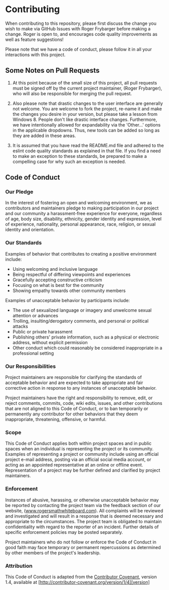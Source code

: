 # Contributing

When contributing to this repository, please first discuss the change you wish to make via GitHub Issues
with Roger Frybarger before making a change. Roger is open to, and encourages code quality improvements
as well as feature suggestions!

Please note that we have a code of conduct, please follow it in all your interactions with this project.

## Some Notes on Pull Requests

1. At this point because of the small size of this project, all pull requests must be signed off by the
   current project maintainer, (Roger Frybarger), who will also be responsible for merging the pull 
   request.
   
2. Also please note that drastic changes to the user interface are generally not welcome. You are welcome
   to fork the project, re-name it and make the changes you desire in your version, but please take a
   lesson from Windows 8. People don't like drastic interface changes. Furthermore, we have intentionally
   allowed for expandability via the 'Other...' options in the applicable dropdowns. Thus, new tools can
   be added so long as they are added in these areas.
   
3. It is assumed that you have read the README.md file and adhered to the eslint code quality standards
   as explained in that file. If you find a need to make an exception to these standards, be prepared to
   make a compelling case for why such an exception is needed.

## Code of Conduct

### Our Pledge

In the interest of fostering an open and welcoming environment, we as
contributors and maintainers pledge to making participation in our project and
our community a harassment-free experience for everyone, regardless of age, body
size, disability, ethnicity, gender identity and expression, level of experience,
nationality, personal appearance, race, religion, or sexual identity and
orientation.

### Our Standards

Examples of behavior that contributes to creating a positive environment
include:

* Using welcoming and inclusive language
* Being respectful of differing viewpoints and experiences
* Gracefully accepting constructive criticism
* Focusing on what is best for the community
* Showing empathy towards other community members

Examples of unacceptable behavior by participants include:

* The use of sexualized language or imagery and unwelcome sexual attention or
advances
* Trolling, insulting/derogatory comments, and personal or political attacks
* Public or private harassment
* Publishing others' private information, such as a physical or electronic
  address, without explicit permission
* Other conduct which could reasonably be considered inappropriate in a
  professional setting

### Our Responsibilities

Project maintainers are responsible for clarifying the standards of acceptable
behavior and are expected to take appropriate and fair corrective action in
response to any instances of unacceptable behavior.

Project maintainers have the right and responsibility to remove, edit, or
reject comments, commits, code, wiki edits, issues, and other contributions
that are not aligned to this Code of Conduct, or to ban temporarily or
permanently any contributor for other behaviors that they deem inappropriate,
threatening, offensive, or harmful.

### Scope

This Code of Conduct applies both within project spaces and in public spaces
when an individual is representing the project or its community. Examples of
representing a project or community include using an official project e-mail
address, posting via an official social media account, or acting as an appointed
representative at an online or offline event. Representation of a project may be
further defined and clarified by project maintainers.

### Enforcement

Instances of abusive, harassing, or otherwise unacceptable behavior may be
reported by contacting the project team via the feedback section of our website,
(www.rogersmathwhiteboard.com). All complaints will be reviewed and investigated 
and will result in a response that is deemed necessary and appropriate to the
circumstances. The project team is obligated to maintain confidentiality with
regard to the reporter of an incident. Further details of specific enforcement
policies may be posted separately.

Project maintainers who do not follow or enforce the Code of Conduct in good
faith may face temporary or permanent repercussions as determined by other
members of the project's leadership.

### Attribution

This Code of Conduct is adapted from the [Contributor Covenant][homepage], version 1.4,
available at [http://contributor-covenant.org/version/1/4][version]

[homepage]: http://contributor-covenant.org
[version]: http://contributor-covenant.org/version/1/4/

